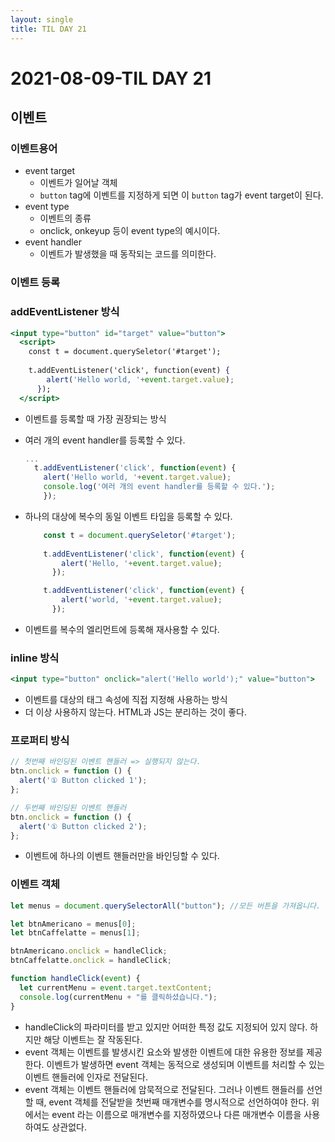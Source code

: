 ```yaml
---
layout: single
title: TIL DAY 21
---
```

# 2021-08-09-TIL DAY 21

## 이벤트
### 이벤트용어

- event target
    - 이벤트가 일어날 객체
    - `button` tag에 이벤트를 지정하게 되면 이 `button` tag가 event target이 된다.
- event type
    - 이벤트의 종류
    - onclick, onkeyup 등이 event type의 예시이다.
- event handler
    - 이벤트가 발생했을 때 동작되는 코드를 의미한다.

### 이벤트 등록

### addEventListener 방식

```jsx
<input type="button" id="target" value="button"> 
  <script> 
    const t = document.querySeletor('#target'); 
    
    t.addEventListener('click', function(event) { 
	    alert('Hello world, '+event.target.value);
	  }); 
  </script>
```

- 이벤트를 등록할 때 가장 권장되는 방식
- 여러 개의 event handler를 등록할 수 있다.

    ```jsx
    ...
      t.addEventListener('click', function(event) { 
        alert('Hello world, '+event.target.value);
        console.log('여러 개의 event handler를 등록할 수 있다.');
    	}); 
    ```

- 하나의 대상에 복수의 동일 이벤트 타입을 등록할 수 있다.

    ```jsx
        const t = document.querySeletor('#target'); 
        
        t.addEventListener('click', function(event) { 
    	    alert('Hello, '+event.target.value);
    	  }); 

        t.addEventListener('click', function(event) { 
    	    alert('world, '+event.target.value);
    	  }); 
    ```

- 이벤트를 복수의 엘리먼트에 등록해 재사용할 수 있다.

### inline 방식

```jsx
<input type="button" onclick="alert('Hello world');" value="button">
```

- 이벤트를 대상의 태그 속성에 직접 지정해 사용하는 방식
- 더 이상 사용하지 않는다. HTML과 JS는 분리하는 것이 좋다.

### 프로퍼티 방식

```jsx
// 첫번째 바인딩된 이벤트 핸들러 => 실행되지 않는다.
btn.onclick = function () {
  alert('① Button clicked 1');
};

// 두번째 바인딩된 이벤트 핸들러
btn.onclick = function () {
  alert('① Button clicked 2');
};
```

- 이벤트에 하나의 이벤트 핸들러만을 바인딩할 수 있다.

### 이벤트 객체

```jsx
let menus = document.querySelectorAll("button"); //모든 버튼을 가져옵니다.

let btnAmericano = menus[0];
let btnCaffelatte = menus[1];

btnAmericano.onclick = handleClick;
btnCaffelatte.onclick = handleClick;

function handleClick(event) {
  let currentMenu = event.target.textContent;
  console.log(currentMenu + "를 클릭하셨습니다.");
}
```

- handleClick의 파라미터를 받고 있지만 어떠한 특정 값도 지정되어 있지 않다. 하지만 해당 이벤트는 잘 작동된다.
- event 객체는 이벤트를 발생시킨 요소와 발생한 이벤트에 대한 유용한 정보를 제공한다. 이벤트가 발생하면 event 객체는 동적으로 생성되며 이벤트를 처리할 수 있는 이벤트 핸들러에 인자로 전달된다.
- event 객체는 이벤트 핸들러에 암묵적으로 전달된다. 그러나 이벤트 핸들러를 선언할 때, event 객체를 전달받을 첫번째 매개변수를 명시적으로 선언하여야 한다. 위에서는 event 라는 이름으로 매개변수를 지정하였으나 다른 매개변수 이름을 사용하여도 상관없다.
